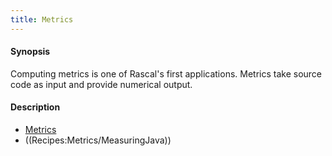 ```yaml
---
title: Metrics
---
```


#### Synopsis

Computing metrics is one of Rascal's first applications. Metrics take source code as input and 
provide numerical output.

#### Description

* [Metrics](../../Recipes/Metrics)
* ((Recipes:Metrics/MeasuringJava))


